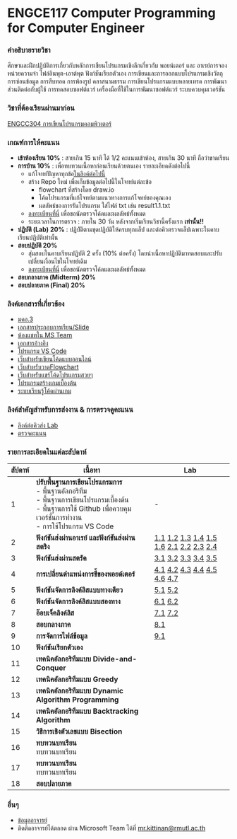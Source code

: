 # ENGCE117 Computer Programming for Computer Engineer

### คำอธิบายรายวิชา
ศึกษาและฝึกปฏิบัติการเกี่ยวกับหลักการเขียนโปรแกรมเชิงลึกเกี่ยวกับ พอยน์เตอร์ และ อาเรย์​ การจองหน่วยความจำ ไฟล์อินพุต-เอาต์พุต ฟังก์ชันเรียกตัวเอง การเขียนและการออกแบบโปรแกรมเชิงวัตถุ การซ่อนข้อมูล การสืบทอด การพ้องรูป คลาสนามธรรม การเขียนโปรแกรมแบบหลายเทรด การพัฒนาส่วนติดต่อกับผู้ใช้ การทดสอบซอฟต์แวร์ เครื่องมือที่ใช้ในการพัฒนาซอฟต์แวร์ ระบบควบคุมเวอร์ชัน

### วิชาที่ต้องเรียนผ่านมาก่อน
[ENGCC304  การเขียนโปรแกรมคอมพิวเตอร์](https://github.com/tumrmutl/ENGCC304-Computer-Programming)

### เกณฑ์การให้คะแนน
* **เข้าห้องเรียน 10%** : สายเกิน 15 นาที ได้ 1/2 คะแนนเข้าห้อง, สายเกิน 30 นาที ถือว่าขาดเรียน
* **การบ้าน 10%** : เพื่อทบทวนเนื้อหาก่อนเรียนด้วยตนเอง รายละเอียดดังต่อไปนี้
    - แก้โจทย์ปัญหาทุกข้อ[ในลิงค์ต่อไปนี้](https://github.com/tumrmutl/ENGCC304-Computer-Programming/tree/main/Homework)
    - สร้าง Repo ใหม่ เพื่อเก็บข้อมูลต่อไปนี้ในโจทย์แต่ละข้อ
        - flowchart ที่สร้างโดย draw.io
        - โค้ดโปรแกรมที่แก้โจทย์ตามแนวทางการแก้โจทย์ของคุณเอง
        - ผลลัพธ์ของการรันโปรแกรม ใส่ไฟล์ txt เช่น result1.1.txt
    - [ลงทะเบียนที่นี่](https://forms.gle/ck123S9iJnLYqXun9) เพื่อขอนัดตรวจโค้ดและผลลัพธ์ทั้งหมด
    - ระยะเวลาในการตรวจ : ภายใน 30 วัน หลังจากเริ่มเรียนวิชานี้ครั้งแรก **เท่านั้น!!**
* **ปฏิบัติ (Lab) 20%** : ปฏิบััติตามชุดปฏิบัติให้ครบทุกแล็ป และต่อคิวตรวจแล็ปเฉพาะในคาบเรียนปฏิบัติเท่านั้น
* **สอบปฏิบัติ 20%**
    - สุ่มสอบในคาบเรียนปฏิบัติ 2 ครั้ง (10% ต่อครั้ง) โดยนำเนื้อหาปฏิบัติมาทดสอบและปรับเปลี่ยนเงื่อนไขในโจทย์เดิม
    - [ลงทะเบียนที่นี่](https://forms.gle/ck123S9iJnLYqXun9) เพื่อขอนัดตรวจโค้ดและผลลัพธ์ทั้งหมด
* **สอบกลางภาค (Midterm) 20%**
* **สอบปลายภาค (Final) 20%**

### ลิงค์เอกสารที่เกี่ยวข้อง
* [มคอ.3](https://docs.google.com/document/d/1WHoxwYazWH7OdnVm56_z0LaLQHmLAhbA7fRn0yG5m_Y/edit?usp=sharing)
* [เอกสารประกอบการเรียน/Slide](https://drive.google.com/drive/folders/18yq_AvC9nJS1tFPI63SnPklVF7EagrN7?usp=sharing)
* [ห้องแชทใน MS Team](https://teams.microsoft.com/l/team/19%3ASRc4lB9z91Vay6mrtEaEm14MyYUYn_hccTzFXdp1NyE1%40thread.tacv2/conversations?groupId=37d36e7f-c2eb-4dcf-9320-32ee74544bd8&tenantId=2c0a3819-8c66-4ae1-9a99-3832d9facbd9)
* [เอกสารอ้างอิง](https://autolib.rmutl.ac.th/Catalog/BibItem.aspx?BibID=b00141555)
* [โปรแกรม VS Code](https://code.visualstudio.com/download)
* [เว็บสำหรับเขียนโค้ดแบบออนไลน์](https://onlinegdb.com)
* [เว็บสำหรับวาดFlowchart](https://draw.io)
* [เว็บสำหรับแชร์โค้ดโปรแกรมสวยๆ](https://carbon.now.sh/?bg=rgba%2874%2C144%2C226%2C1%29&t=material&wt=none&l=text%2Fx-c%2B%2Bsrc&width=828&ds=false&dsyoff=20px&dsblur=68px&wc=true&wa=true&pv=56px&ph=56px&ln=true&fl=1&fm=Fira+Code&fs=14px&lh=152%25&si=false&es=2x&wm=false&code=%2523include%2520%253Cstdio.h%253E%250A%250Aint%2520main%28%29%2520%257B%250A%2520%2520printf%28%2522Hello%2522%29%2520%253B%250A%2520%2520return%25200%2520%253B%250A%257D%252F%252Fend%2520function)
* [โปรแกรมสร้างเกมเบื้องต้น](https://arcade.makecode.com/)
* [ระบบเรียนรู้โค้ดผ่านเกม](https://www.codingame.com/home)

### ลิงค์สำคัญสำหรับการส่งงาน & การตรวจดูคะแนน
* [ลิงค์ต่อคิวส่ง Lab](https://forms.gle/qNwGNkvNeo19XgnD8)
* [ตรวจคะแนน](https://docs.google.com/spreadsheets/d/1XV0xPuBfEJ5ZdCDUrEp4B8D2SlRuQ0hVXaSh_xA-wW8/edit?usp=sharing)

### รายการละเอียดในแต่ละสัปดาห์
สัปดาห์ | เนื้อหา | Lab
--- | --- | ---
1| **ปรับพื้นฐานการเขียนโปรแกรมการ** <br />- พื้นฐานอัลกอริทึม<br />- พื้นฐานการเขียนโปรแกรมเบื้องต้น<br />- พื้นฐานการใช้ Github เพื่อควบคุมเวอร์ชั่นการทำงาน<br />- การใช้โปรแกรม VS Code|-
2| **ฟังก์ชันส่งผ่านอาเรย์ และฟังก์ชันส่งผ่านสตริง**|[1.1](https://github.com/tumrmutl/ENGCE117-Computer-Programming-for-Computer-Engineer/blob/main/lab/lab1.1.md) [1.2](https://github.com/tumrmutl/ENGCE117-Computer-Programming-for-Computer-Engineer/blob/main/lab/lab1.2.md) [1.3](https://github.com/tumrmutl/ENGCE117-Computer-Programming-for-Computer-Engineer/blob/main/lab/lab1.3.md) [1.4](https://github.com/tumrmutl/ENGCE117-Computer-Programming-for-Computer-Engineer/blob/main/lab/lab1.4.md) [1.5](https://github.com/tumrmutl/ENGCE117-Computer-Programming-for-Computer-Engineer/blob/main/lab/lab1.5.md) [1.6](https://github.com/tumrmutl/ENGCE117-Computer-Programming-for-Computer-Engineer/blob/main/lab/lab1.6.md) [2.1](https://github.com/tumrmutl/ENGCE117-Computer-Programming-for-Computer-Engineer/blob/main/lab/lab2.1.md) [2.2](https://github.com/tumrmutl/ENGCE117-Computer-Programming-for-Computer-Engineer/blob/main/lab/lab2.2.md) [2.3](https://github.com/tumrmutl/ENGCE117-Computer-Programming-for-Computer-Engineer/blob/main/lab/lab2.3.md) [2.4](https://github.com/tumrmutl/ENGCE117-Computer-Programming-for-Computer-Engineer/blob/main/lab/lab2.4.md)
3| **ฟังก์ชันส่งผ่านสตรัค**| [3.1](https://github.com/tumrmutl/ENGCE117-Computer-Programming-for-Computer-Engineer/blob/main/lab/lab3.1.md) [3.2](https://github.com/tumrmutl/ENGCE117-Computer-Programming-for-Computer-Engineer/blob/main/lab/lab3.2.md) [3.3](https://github.com/tumrmutl/ENGCE117-Computer-Programming-for-Computer-Engineer/blob/main/lab/lab3.3.md) [3.4](https://github.com/tumrmutl/ENGCE117-Computer-Programming-for-Computer-Engineer/blob/main/lab/lab3.4.md) [3.5](https://github.com/tumrmutl/ENGCE117-Computer-Programming-for-Computer-Engineer/blob/main/lab/lab3.5.md) 
4| **การเปลี่ยนตำแหน่งการชี้ของพอยด์เตอร์**|[4.1](https://github.com/tumrmutl/ENGCE117-Computer-Programming-for-Computer-Engineer/blob/main/lab/lab4.1.md) [4.2](https://github.com/tumrmutl/ENGCE117-Computer-Programming-for-Computer-Engineer/blob/main/lab/lab4.2.md) [4.3](https://github.com/tumrmutl/ENGCE117-Computer-Programming-for-Computer-Engineer/blob/main/lab/lab4.3.md) [4.4](https://github.com/tumrmutl/ENGCE117-Computer-Programming-for-Computer-Engineer/blob/main/lab/lab4.4.md) [4.5](https://github.com/tumrmutl/ENGCE117-Computer-Programming-for-Computer-Engineer/blob/main/lab/lab4.5.md) [4.6](https://github.com/tumrmutl/ENGCE117-Computer-Programming-for-Computer-Engineer/blob/main/lab/lab4.6.md) [4.7](https://github.com/tumrmutl/ENGCE117-Computer-Programming-for-Computer-Engineer/blob/main/lab/lab4.7.md) 
5| **ฟังก์ชันจัดการลิงค์ลิสแบบทางเดียว**|[5.1](https://github.com/tumrmutl/ENGCE117-Computer-Programming-for-Computer-Engineer/blob/main/lab/lab5.1.md) [5.2](https://github.com/tumrmutl/ENGCE117-Computer-Programming-for-Computer-Engineer/blob/main/lab/lab5.2.md) 
6| **ฟังก์ชันจัดการลิงค์ลิสแบบสองทาง**|[6.1](https://github.com/tumrmutl/ENGCE117-Computer-Programming-for-Computer-Engineer/blob/main/lab/lab6.1.md) [6.2](https://github.com/tumrmutl/ENGCE117-Computer-Programming-for-Computer-Engineer/blob/main/lab/lab6.2.md) 
7| **อ๊อบเจ็คลิงค์ลิส**|[7.1](https://github.com/tumrmutl/ENGCE117-Computer-Programming-for-Computer-Engineer/blob/main/lab/lab7.1.md) [7.2](https://github.com/tumrmutl/ENGCE117-Computer-Programming-for-Computer-Engineer/blob/main/lab/lab7.2.md) 
8| **สอบกลางภาค**|[8.1](https://github.com/tumrmutl/ENGCE117-Computer-Programming-for-Computer-Engineer/blob/main/lab/lab8.1.md) 
9| **การจัดการไฟล์ข้อมูล**|[9.1](https://github.com/tumrmutl/ENGCE117-Computer-Programming-for-Computer-Engineer/blob/main/lab/lab9.1.md) 
10| **ฟังก์ชันเรียกตัวเอง**|[]() 
11| **เทคนิคอัลกอริทึมแบบ Divide-and-Conquer**|[]() 
12| **เทคนิคอัลกอริทึมแบบ Greedy**|[]() 
13| **เทคนิคอัลกอริทึมแบบ Dynamic Algorithm Programming**|[]() 
14| **เทคนิคอัลกอริทึมแบบ Backtracking Algorithm**|[]() 
15| **วิธีการเชิงตัวเลขแบบ Bisection**|[]() 
16| **ทบทวนบทเรียน** <br />ทบทวนบทเรียน|[]() 
17| **ทบทวนบทเรียน** <br />ทบทวนบทเรียน|[]() 
18| **สอบปลายภาค**|[]() 

### อื่นๆ
* [ข้อมูลอาจารย์](https://lms.rmutl.ac.th/teachers/detail/24002453439513437/5fd51c39cb8f05637cb8e96df6ec9392edb3ec16ea62666620cda4fd8f8b3e72)
* ติดติดอาจารย์ได้ตลอด ผ่าน Microsoft Team ได้ที่ mr.kittinan@rmutl.ac.th
